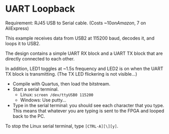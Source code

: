 
# UART Loopback

Requirement: RJ45 USB to Serial cable. (Costs ~$10 on Amazon, ~$7 on AliExpress)

This example receives data from USB2 at 115200 baud, decodes it, and loops it to USB2.

The design contains a simple UART RX block and a UART TX block that are directly connected to each other.

In addition, LED1 toggles at ~1.5s frequency and LED2 is on when the UART TX block is transmitting. (The TX LED
flickering is not visible...)

* Compile with Quartus, then load the bitstream.
* Start a serial terminal.
    * Linux: `screen /dev/ttyUSB0 115200`
    * Windows: Use putty...
* Type in the serial terminal: you should see each character that you type. This means that whatever you are
  typing is sent to the FPGA and looped back to the PC.


To stop the Linux serial terminal, type `[CTRL-A][\][y]`.

